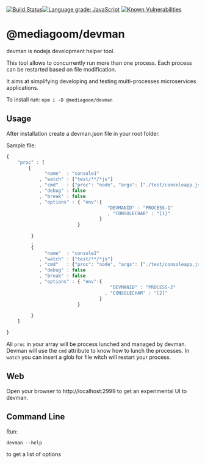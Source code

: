 
[![Build Status](https://travis-ci.org/mediagoom/devman.svg?branch=master)](https://travis-ci.org/mediagoom/devman)[![Language grade: JavaScript](https://img.shields.io/lgtm/grade/javascript/g/mediagoom/devman.svg?logo=lgtm&logoWidth=18)](https://lgtm.com/projects/g/mediagoom/devman/context:javascript) [![Known Vulnerabilities](https://snyk.io/test/github/mediagoom/devman/badge.svg)](https://snyk.io/test/github/mediagoom/devman) 

# @mediagoom/devman
devman is nodejs development helper tool.

This tool allows to concurrently run more than one process.
Each process can be restarted based on file modification.

It aims at simplifying developing and testing multi-processes microservices applications.

To install run:
```npm i -D @mediagoom/devman```

## Usage
After installation create a devman.json file in your root folder.

Sample file:
```javascript
{
    "proc" : [
        {
              "name"  : "console1"
            , "watch" : ["test/**/*js"]
            , "cmd"   : {"proc": "node", "args": ["./test/consoleapp.js"]}
            , "debug" : false 
            , "break" : false
            , "options" : { "env":{
                                     "DEVMANID" : "PROCESS-1"
                                     , "CONSOLECHAR" : "[1]"
                                  }
                          }
                          
         }
         , 
         {
              "name"  : "console2"
            , "watch" : ["test/**/*js"]
            , "cmd"   : {"proc": "node", "args": ["./test/consoleapp.js"]}
            , "debug" : false 
            , "break" : false
            , "options" : { "env":{
                                      "DEVMANID" : "PROCESS-2"
                                    , "CONSOLECHAR" : "[2]"
                                  }
                          }
                          
         }
    ]

}
```

All ```proc``` in your array will be process lunched and managed by devman. Devman will use the ```cmd``` attribute to know how to lunch the processes.
In ```watch``` you can insert a glob for file witch will restart your process.

## Web

Open your browser to http://localhost:2999 to get an experimental UI to devman.

## Command Line

Run:
```
devman --help
```
to get a list of options



